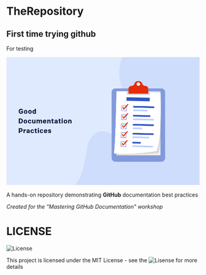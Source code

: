 # TheRepository

## First time trying github 
For testing 

![Good](./Good-Documentation-Practices.png)

A hands-on repository demonstrating **GitHub** documentation best practices

*Created for the "Mastering GitHub Documentation" workshop*

# LICENSE

![License](https://img.shields.io/badge/License-MIT-blue.svg)

This project is licensed under the MIT License - see the ![Lisense](./LICENSE) for more details 
